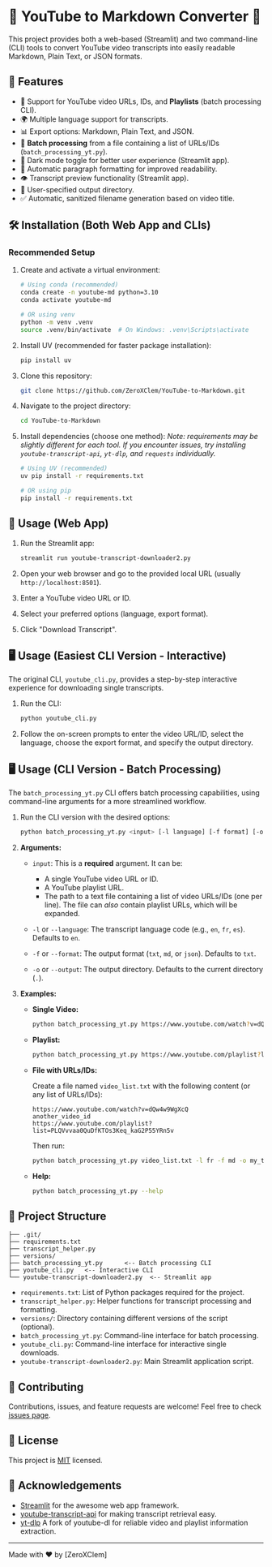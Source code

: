# 🎥 YouTube to Markdown Converter 📝

This project provides both a web-based (Streamlit) and two command-line (CLI) tools to convert YouTube video transcripts into easily readable Markdown, Plain Text, or JSON formats.

## 🌟 Features

-   🔗 Support for YouTube video URLs, IDs, and **Playlists** (batch processing CLI).
-   🌍 Multiple language support for transcripts.
-   📊 Export options: Markdown, Plain Text, and JSON.
-   📁 **Batch processing** from a file containing a list of URLs/IDs (`batch_processing_yt.py`).
-   🎨 Dark mode toggle for better user experience (Streamlit app).
-   📑 Automatic paragraph formatting for improved readability.
-   👁️ Transcript preview functionality (Streamlit app).
-   📂 User-specified output directory.
-   ✅ Automatic, sanitized filename generation based on video title.

## 🛠️ Installation (Both Web App and CLIs)

### Recommended Setup

1.  Create and activate a virtual environment:

    ```bash
    # Using conda (recommended)
    conda create -n youtube-md python=3.10
    conda activate youtube-md

    # OR using venv
    python -m venv .venv
    source .venv/bin/activate  # On Windows: .venv\Scripts\activate
    ```

2.  Install UV (recommended for faster package installation):

    ```bash
    pip install uv
    ```

3.  Clone this repository:

    ```bash
    git clone https://github.com/ZeroXClem/YouTube-to-Markdown.git
    ```

4.  Navigate to the project directory:

    ```bash
    cd YouTube-to-Markdown
    ```

5.  Install dependencies (choose one method):
    *Note: requirements may be slightly different for each tool. If you encounter issues, try installing `youtube-transcript-api`, `yt-dlp`, and `requests` individually.*

    ```bash
    # Using UV (recommended)
    uv pip install -r requirements.txt

    # OR using pip
    pip install -r requirements.txt
    ```

## 🚀 Usage (Web App)

1.  Run the Streamlit app:

    ```bash
    streamlit run youtube-transcript-downloader2.py
    ```

2.  Open your web browser and go to the provided local URL (usually `http://localhost:8501`).

3.  Enter a YouTube video URL or ID.

4.  Select your preferred options (language, export format).

5.  Click "Download Transcript".

## 🖥️ Usage (Easiest CLI Version - Interactive)

The original CLI, `youtube_cli.py`, provides a step-by-step interactive experience for downloading single transcripts.

1.  Run the CLI:

    ```bash
    python youtube_cli.py
    ```

2.  Follow the on-screen prompts to enter the video URL/ID, select the language, choose the export format, and specify the output directory.

## 🖥️ Usage (CLI Version - Batch Processing)

The `batch_processing_yt.py` CLI offers batch processing capabilities, using command-line arguments for a more streamlined workflow.

1.  Run the CLI version with the desired options:

    ```bash
    python batch_processing_yt.py <input> [-l language] [-f format] [-o output_directory]
    ```

2.  **Arguments:**

    *   `input`:  This is a **required** argument. It can be:
        *   A single YouTube video URL or ID.
        *   A YouTube playlist URL.
        *   The path to a text file containing a list of video URLs/IDs (one per line). The file can *also* contain playlist URLs, which will be expanded.

    *   `-l` or `--language`:  The transcript language code (e.g., `en`, `fr`, `es`).  Defaults to `en`.

    *   `-f` or `--format`:  The output format (`txt`, `md`, or `json`).  Defaults to `txt`.

    *   `-o` or `--output`: The output directory.  Defaults to the current directory (`.`).

3.  **Examples:**

    *   **Single Video:**

        ```bash
        python batch_processing_yt.py https://www.youtube.com/watch?v=dQw4w9WgXcQ -l en -f md -o my_transcripts
        ```

    *   **Playlist:**

        ```bash
        python batch_processing_yt.py https://www.youtube.com/playlist?list=PLQVvvaa0QuDfKTOs3Keq_kaG2P55YRn5v -l en -f json -o playlist_transcripts
        ```

    *   **File with URLs/IDs:**

        Create a file named `video_list.txt` with the following content (or any list of URLs/IDs):

        ```
        https://www.youtube.com/watch?v=dQw4w9WgXcQ
        another_video_id
        https://www.youtube.com/playlist?list=PLQVvvaa0QuDfKTOs3Keq_kaG2P55YRn5v
        ```

        Then run:

        ```bash
        python batch_processing_yt.py video_list.txt -l fr -f md -o my_transcripts
        ```

    *   **Help:**

        ```bash
        python batch_processing_yt.py --help
        ```

## 📁 Project Structure

```
├── .git/
├── requirements.txt
├── transcript_helper.py
├── versions/
├── batch_processing_yt.py      <-- Batch processing CLI
├── youtube_cli.py   <-- Interactive CLI
└── youtube-transcript-downloader2.py  <-- Streamlit app
```

-   `requirements.txt`: List of Python packages required for the project.
-   `transcript_helper.py`: Helper functions for transcript processing and formatting.
-   `versions/`: Directory containing different versions of the script (optional).
-   `batch_processing_yt.py`: Command-line interface for batch processing.
-   `youtube_cli.py`: Command-line interface for interactive single downloads.
-   `youtube-transcript-downloader2.py`: Main Streamlit application script.

## 🤝 Contributing

Contributions, issues, and feature requests are welcome! Feel free to check [issues page](https://github.com/ZeroXClem/YouTube-to-Markdown/issues).

## 📜 License

This project is [MIT](https://choosealicense.com/licenses/mit/) licensed.

## 👏 Acknowledgements

-   [Streamlit](https://streamlit.io/) for the awesome web app framework.
-   [youtube-transcript-api](https://github.com/jdepoix/youtube-transcript-api) for making transcript retrieval easy.
-    [yt-dlp](https://github.com/yt-dlp/yt-dlp) A fork of youtube-dl for reliable video and playlist information extraction.

---

Made with ❤️ by [ZeroXClem]

